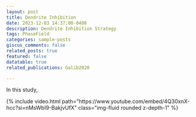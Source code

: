 ```yaml
---
layout: post
title: Dendrite Inhibition
date: 2023-12-03 14:37:00-0400
description: Dendrite Inhibition Strategy
tags: PhaseField
categories: sample-posts
giscus_comments: false
related_posts: true
featured: false
datatable: true
related_publications: Galib2020

---
```


In this study, 


<div class="row mt-3">
    <div class="col-sm mt-3 mt-md-0">
        {% include video.html path="https://www.youtube.com/embed/4Q30xnX-hcc?si=nMsWbI9-BakjvUfX" class="img-fluid rounded z-depth-1" %}
    </div>
</div>





